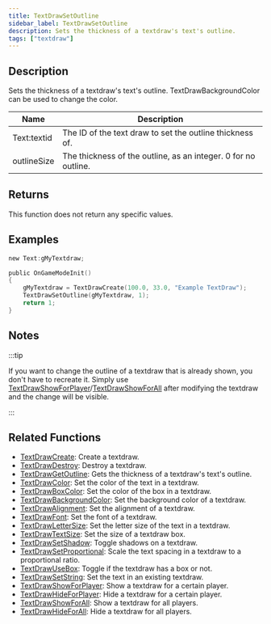 ```yaml
---
title: TextDrawSetOutline
sidebar_label: TextDrawSetOutline
description: Sets the thickness of a textdraw's text's outline.
tags: ["textdraw"]
---
```


## Description

Sets the thickness of a textdraw's text's outline. TextDrawBackgroundColor can be used to change the color.

| Name        | Description                                                    |
| ----------- | -------------------------------------------------------------- |
| Text:textid | The ID of the text draw to set the outline thickness of.       |
| outlineSize | The thickness of the outline, as an integer. 0 for no outline. |

## Returns

This function does not return any specific values.

## Examples

```c
new Text:gMyTextdraw;

public OnGameModeInit()
{
    gMyTextdraw = TextDrawCreate(100.0, 33.0, "Example TextDraw");
    TextDrawSetOutline(gMyTextdraw, 1);
    return 1;
}
```

## Notes

:::tip

If you want to change the outline of a textdraw that is already shown, you don't have to recreate it. Simply use [TextDrawShowForPlayer](TextDrawShowForPlayer)/[TextDrawShowForAll](TextDrawShowForAll) after modifying the textdraw and the change will be visible.

:::

## Related Functions

- [TextDrawCreate](TextDrawCreate): Create a textdraw.
- [TextDrawDestroy](TextDrawDestroy): Destroy a textdraw.
- [TextDrawGetOutline](TextDrawGetOutline): Gets the thickness of a textdraw's text's outline.
- [TextDrawColor](TextDrawColor): Set the color of the text in a textdraw.
- [TextDrawBoxColor](TextDrawBoxColor): Set the color of the box in a textdraw.
- [TextDrawBackgroundColor](TextDrawBackgroundColor): Set the background color of a textdraw.
- [TextDrawAlignment](TextDrawAlignment): Set the alignment of a textdraw.
- [TextDrawFont](TextDrawFont): Set the font of a textdraw.
- [TextDrawLetterSize](TextDrawLetterSize): Set the letter size of the text in a textdraw.
- [TextDrawTextSize](TextDrawTextSize): Set the size of a textdraw box.
- [TextDrawSetShadow](TextDrawSetShadow): Toggle shadows on a textdraw.
- [TextDrawSetProportional](TextDrawSetProportional): Scale the text spacing in a textdraw to a proportional ratio.
- [TextDrawUseBox](TextDrawUseBox): Toggle if the textdraw has a box or not.
- [TextDrawSetString](TextDrawSetString): Set the text in an existing textdraw.
- [TextDrawShowForPlayer](TextDrawShowForPlayer): Show a textdraw for a certain player.
- [TextDrawHideForPlayer](TextDrawHideForPlayer): Hide a textdraw for a certain player.
- [TextDrawShowForAll](TextDrawShowForAll): Show a textdraw for all players.
- [TextDrawHideForAll](TextDrawHideForAll): Hide a textdraw for all players.
